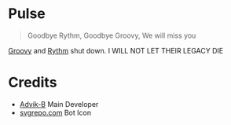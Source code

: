 # Pulse
> Goodbye Rythm, Goodbye Groovy, We will miss you

[Groovy](https://groovy.bot/) and [Rythm](https://web.archive.org/web/20211231071111/https://rythm.fm/) shut down. I WILL NOT LET THEIR LEGACY DIE

# Credits
- [Advik-B](https://github.com/Advik-B) Main Developer
- [svgrepo.com](https://www.svgrepo.com/svg/2225/music) Bot Icon
